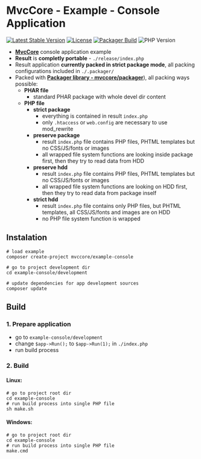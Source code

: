 # MvcCore - Example - Console Application

[![Latest Stable Version](https://img.shields.io/badge/Stable-v4.2.0-brightgreen.svg?style=plastic)](https://github.com/mvccore/example-cdcol/releases)
[![License](https://img.shields.io/badge/Licence-BSD-brightgreen.svg?style=plastic)](https://github.com/mvccore/example-cdcol/blob/master/LICENCE.md)
[![Packager Build](https://img.shields.io/badge/Packager%20Build-passing-brightgreen.svg?style=plastic)](https://github.com/mvccore/packager)
![PHP Version](https://img.shields.io/badge/PHP->=5.3-brightgreen.svg?style=plastic)

- [**MvcCore**](https://github.com/mvccore/mvccore) console application example
- **Result** is **completly portable** - `./release/index.php`
- Result application **currently packed in strict package mode**, all packing configurations included in `./.packager/`
- Packed with [**Packager library - mvccore/packager**](https://github.com/mvccore/packager)), all packing ways possible:
  - **PHAR file**
    - standard PHAR package with whole devel dir content
  - **PHP file**
    - **strict package**
      - everything is contained in result `index.php`
      - only `.htaccess` or `web.config` are necessary to use mod_rewrite
    - **preserve package**
      - result `index.php` file contains PHP files, 
        PHTML templates but no CSS/JS/fonts or images
      - all wrapped file system functions are looking inside 
        package first, then they try to read data from HDD
    - **preserve hdd**
      - result `index.php` file contains PHP files, 
        PHTML templates but no CSS/JS/fonts or images
      - all wrapped file system functions are looking on HDD first, 
        then they try to read data from package inself
    - **strict hdd**
      - result `index.php` file contains only PHP files, 
        but PHTML templates, all CSS/JS/fonts and images are on HDD
      - no PHP file system function is wrapped

## Instalation
```shell
# load example
composer create-project mvccore/example-console

# go to project development dir
cd example-console/development

# update dependencies for app development sources
composer update
```

## Build

### 1. Prepare application
- go to `example-console/development`
- change `$app->Run();` to `$app->Run(1);` in `./index.php`
- run build process

### 2. Build

#### Linux:
```shell
# go to project root dir
cd example-console
# run build process into single PHP file
sh make.sh
```

#### Windows:
```shell
# go to project root dir
cd example-console
# run build process into single PHP file
make.cmd
```